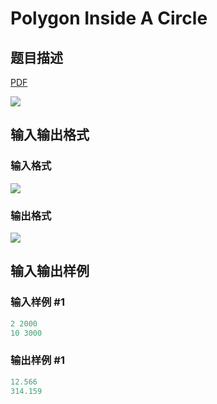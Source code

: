 # Polygon Inside A Circle

## 题目描述

[problemUrl]: https://uva.onlinejudge.org/index.php?option=com_onlinejudge&Itemid=8&category=16&page=show_problem&problem=1373

[PDF](https://uva.onlinejudge.org/external/104/p10432.pdf)

![](https://cdn.luogu.com.cn/upload/vjudge_pic/UVA10432/515c167b39a5aa45b12393710a5ecd1eba64e004.png)

## 输入输出格式

### 输入格式

![](https://cdn.luogu.com.cn/upload/vjudge_pic/UVA10432/4aa1a6c7ea95d23634f9d5f799a11751f10558d2.png)

### 输出格式

![](https://cdn.luogu.com.cn/upload/vjudge_pic/UVA10432/cfd445b960b524f1c5abdb9e9c7acc8514ef601f.png)

## 输入输出样例

### 输入样例 #1

```cpp
2 2000
10 3000
```


### 输出样例 #1

```cpp
12.566
314.159
```


